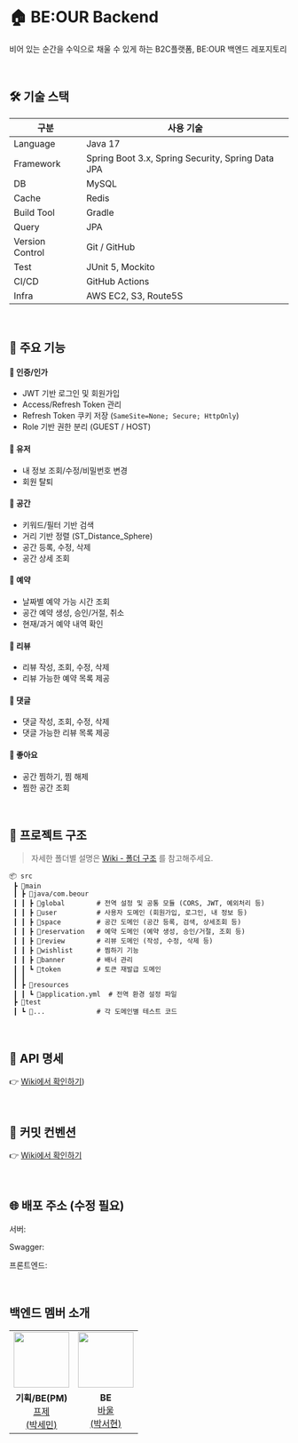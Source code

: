 # 🏠 BE:OUR Backend
비어 있는 순간을 수익으로 채울 수 있게 하는 B2C플랫폼, BE:OUR 백엔드 레포지토리

<br>

## 🛠️ 기술 스택

| 구분 | 사용 기술 |
|------------------|---------------------------------------------------|
| Language         | Java 17                                           |
| Framework        | Spring Boot 3.x, Spring Security, Spring Data JPA |
| DB               | MySQL                                             |
| Cache            | Redis                                             |
| Build Tool       | Gradle                                            |
| Query            | JPA                                               |
| Version Control  | Git / GitHub                                      |
| Test             | JUnit 5, Mockito                                  |
| CI/CD            | GitHub Actions                                    |
| Infra            | AWS EC2, S3, Route5S                              |

<br>

## 🧩 주요 기능

#### 🔸 인증/인가
- JWT 기반 로그인 및 회원가입
- Access/Refresh Token 관리
- Refresh Token 쿠키 저장 (`SameSite=None; Secure; HttpOnly`)
- Role 기반 권한 분리 (GUEST / HOST)

#### 🔸 유저
- 내 정보 조회/수정/비밀번호 변경
- 회원 탈퇴

#### 🔸 공간
- 키워드/필터 기반 검색
- 거리 기반 정렬 (ST_Distance_Sphere)
- 공간 등록, 수정, 삭제
- 공간 상세 조회

#### 🔸 예약
- 날짜별 예약 가능 시간 조회
- 공간 예약 생성, 승인/거절, 취소
- 현재/과거 예약 내역 확인

#### 🔸 리뷰
- 리뷰 작성, 조회, 수정, 삭제
- 리뷰 가능한 예약 목록 제공

#### 🔸 댓글
- 댓글 작성, 조회, 수정, 삭제
- 댓글 가능한 리뷰 목록 제공

#### 🔸 좋아요
- 공간 찜하기, 찜 해제
- 찜한 공간 조회

<br>

## 📁 프로젝트 구조
>자세한 폴더별 설명은 [Wiki - 폴더 구조](https://github.com/beour-team/beour-be/wiki#-%ED%8F%B4%EB%8D%94-%EA%B5%AC%EC%A1%B0) 를 참고해주세요.
```text
📦 src
 ┣ 📂main
 ┃ ┣ 📂java/com.beour
 ┃ ┃ ┣ 📂global        # 전역 설정 및 공통 모듈 (CORS, JWT, 예외처리 등)
 ┃ ┃ ┣ 📂user          # 사용자 도메인 (회원가입, 로그인, 내 정보 등)
 ┃ ┃ ┣ 📂space         # 공간 도메인 (공간 등록, 검색, 상세조회 등)
 ┃ ┃ ┣ 📂reservation   # 예약 도메인 (예약 생성, 승인/거절, 조회 등)
 ┃ ┃ ┣ 📂review        # 리뷰 도메인 (작성, 수정, 삭제 등)
 ┃ ┃ ┣ 📂wishlist      # 찜하기 기능
 ┃ ┃ ┣ 📂banner        # 배너 관리
 ┃ ┃ ┗ 📂token         # 토큰 재발급 도메인
 ┃ ┃  
 ┃ ┣ 📂resources
 ┃ ┃ ┗ 📜application.yml  # 전역 환경 설정 파일
 ┣ 📂test
 ┃ ┗ 📂...             # 각 도메인별 테스트 코드

```

<br>

<!--해당 url 수정시 변경-->
## 📄 API 명세
👉 [Wiki에서 확인하기](https://github.com/beour-team/beour-be/wiki#-api-%EB%AA%85%EC%84%B8%EC%B6%94%EA%B0%80-%EC%98%88%EC%A0%95))


<br>


## 📝 커밋 컨벤션
👉 [Wiki에서 확인하기](https://github.com/beour-team/beour-be/wiki/Commit-Convention)

<br>

## 🌐 배포 주소 (수정 필요)
서버: 

Swagger: 

프론트엔드: 

<br>


## 백엔드 멤버 소개
<table  width="100%">
  <tr>
    <td  align="center">
      <img  src="https://avatars.githubusercontent.com/u/176730442?v=4"  width="100px;"  alt=""/>
    </td>
    <td  align="center">
      <img  src="https://avatars.githubusercontent.com/u/114418850?v=4"  width="100px;"  alt=""/>
    </td>
  </tr>
  <tr>
    <td align="center">
        <strong>기획/BE(PM)</strong>
        <a href="https://github.com/seminjjang">
          <div>프제<br>(박세민)</div>
        </a>
    </td>
        <td align="center">
          <strong>BE</strong>
        <a href="https://github.com/99hyeon">
          <div>바울<br>(박서현)</div>
        </a>
    </td>
  </tr>
</table>
